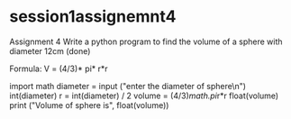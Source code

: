 # session1assignemnt4

Assignment 4
Write a python program to find the volume of a sphere with diameter 12cm (done)

Formula: V = (4/3)* pi* r*r

import math
diameter = input ("enter the diameter of sphere\n")
int(diameter)
r = int(diameter) / 2
volume = (4/3)*math.pi*r*r
float(volume)
print ("Volume of sphere is", float(volume))
